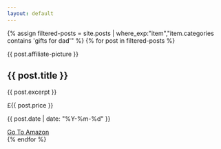 ```yaml
---
layout: default
---
```

<section class="main-list">
  <div class="container">
    <div class="row row-cols-1 row-cols-lg-2 row-cols-xl-3">
      {% assign filtered-posts = site.posts | where_exp:"item","item.categories contains 'gifts for dad'" %}
      {% for post in filtered-posts %}
      <div class="col mb-4">
        <div class="card h-100">
          <p class="d-flex mx-auto card-image"> {{ post.affiliate-picture }} </p>
          <div class="card-body">
            <h2 class="card-title">{{ post.title }}</h5>
            <p class="card-text">{{ post.excerpt }}</p>
          </div>
          <div class="card-footer">
            <div class="d-flex align-items-end">
              <div class="price-and-date">
                <p class="price">£{{ post.price }}</p>
                <p class="date">{{ post.date | date: "%Y-%m-%d" }}</p>
              </div>
              <a href="#" class="btn btn-primary ml-auto"><i class="fab fa-facebook-square"></i></a>
              <a href="{{ post.afflitate-link }}" class="btn btn-primary ml-2">Go To Amazon</a>
            </div>
          </div>
        </div>
      </div>
      {% endfor %}
    </div>
  </div>
</section>